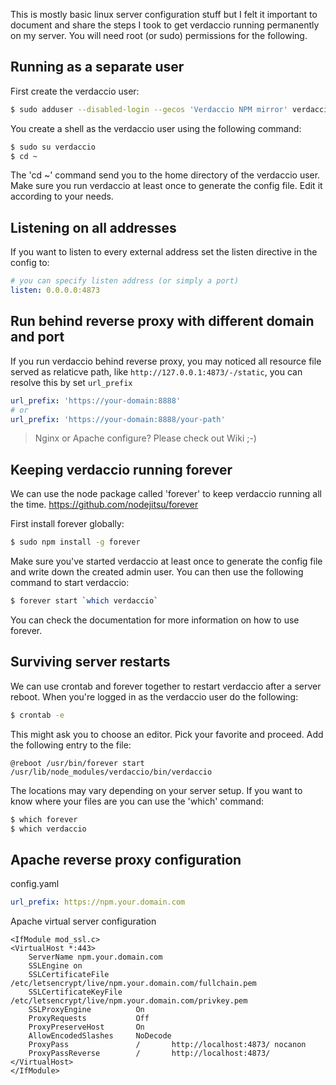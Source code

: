 This is mostly basic linux server configuration stuff but I felt it important to document and share the steps I took to get verdaccio running permanently on my server. You will need root (or sudo) permissions for the following.

## Running as a separate user
First create the verdaccio user:
```bash
$ sudo adduser --disabled-login --gecos 'Verdaccio NPM mirror' verdaccio
```

You create a shell as the verdaccio user using the following command:
```bash
$ sudo su verdaccio
$ cd ~
```

The 'cd ~' command send you to the home directory of the verdaccio user. Make sure you run verdaccio at least once to generate the config file. Edit it according to your needs.

## Listening on all addresses
If you want to listen to every external address set the listen directive in the config to:
```yaml
# you can specify listen address (or simply a port)
listen: 0.0.0.0:4873
```

## Run behind reverse proxy with different domain and port
If you run verdaccio behind reverse proxy, you may noticed all resource file served as relaticve path, like `http://127.0.0.1:4873/-/static`, you can resolve this by set `url_prefix`
```yaml
url_prefix: 'https://your-domain:8888'
# or
url_prefix: 'https://your-domain:8888/your-path'
```
> Nginx or Apache configure? Please check out Wiki ;-)

## Keeping verdaccio running forever
We can use the node package called 'forever' to keep verdaccio running all the time.
https://github.com/nodejitsu/forever

First install forever globally:
```bash
$ sudo npm install -g forever
```

Make sure you've started verdaccio at least once to generate the config file and write down the created admin user. You can then use the following command to start verdaccio:
```bash
$ forever start `which verdaccio`
```

You can check the documentation for more information on how to use forever.

## Surviving server restarts
We can use crontab and forever together to restart verdaccio after a server reboot.
When you're logged in as the verdaccio user do the following:

```bash
$ crontab -e
```

This might ask you to choose an editor. Pick your favorite and proceed.
Add the following entry to the file:
```
@reboot /usr/bin/forever start /usr/lib/node_modules/verdaccio/bin/verdaccio
```

The locations may vary depending on your server setup. If you want to know where your files are you can use the 'which' command:
```bash
$ which forever
$ which verdaccio
```

## Apache reverse proxy configuration
config.yaml
```yaml
url_prefix: https://npm.your.domain.com
```
Apache virtual server configuration
```apacheconfig
<IfModule mod_ssl.c>
<VirtualHost *:443>
    ServerName npm.your.domain.com
    SSLEngine on
    SSLCertificateFile      /etc/letsencrypt/live/npm.your.domain.com/fullchain.pem
    SSLCertificateKeyFile   /etc/letsencrypt/live/npm.your.domain.com/privkey.pem
    SSLProxyEngine          On
    ProxyRequests           Off
    ProxyPreserveHost       On
    AllowEncodedSlashes     NoDecode
    ProxyPass               /       http://localhost:4873/ nocanon
    ProxyPassReverse        /       http://localhost:4873/
</VirtualHost>
</IfModule>
```